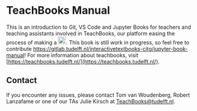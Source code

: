 # TeachBooks Manual

This is an introduction to Git, VS Code and Jupyter Books for teachers and teaching assistants involved in TeachBooks, our platform easing the process of making a <a href="https://jupyterbook.org/"><img  style="display:inline-block; height:1.5em; width:auto" src="images/logo-wide.svg; transform:translate(0, -0.15em)" alt="Jupyter book"></a>. This book is still work in progress, so feel free to contribute https://gitlab.tudelft.nl/interactivetextbooks-citg/jupyter-book-manual! For more information about teachbooks, visit [https://teachbooks.tudelft.nl/](https://teachbooks.tudelft.nl/).

## Contact
If you encounter any issues, please contact Tom van Woudenberg, Robert Lanzafame or one of our TAs Julie Kirsch at TeachBooks@tudelft.nl.